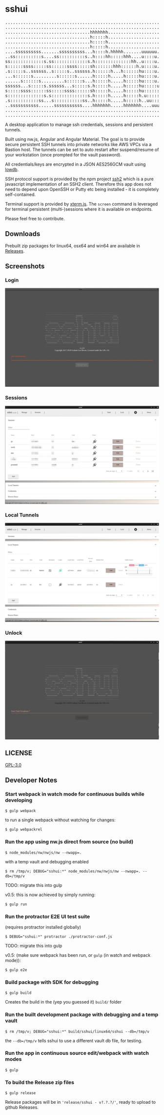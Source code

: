 # sshui
<pre>
...............................................................................
...............................................................................
.................................hhhhhhh.................................iiii..
.................................h:::::h................................i::::i.
.................................h:::::h.................................iiii..
.................................h:::::h.......................................
....ssssssssss.......ssssssssss...h::::h.hhhhh.......uuuuuu....uuuuuu..iiiiiii.
..ss::::::::::s....ss::::::::::s..h::::hh:::::hhh....u::::u....u::::u..i:::::i.
ss:::::::::::::s.ss:::::::::::::s.h::::::::::::::hh..u::::u....u::::u...i::::i.
s::::::ssss:::::ss::::::ssss:::::sh:::::::hhh::::::h.u::::u....u::::u...i::::i.
.s:::::s..ssssss..s:::::s..ssssss.h::::::h...h::::::hu::::u....u::::u...i::::i.
...s::::::s.........s::::::s......h:::::h.....h:::::hu::::u....u::::u...i::::i.
......s::::::s.........s::::::s...h:::::h.....h:::::hu::::u....u::::u...i::::i.
ssssss...s:::::s.ssssss...s:::::s.h:::::h.....h:::::hu:::::uuuu:::::u...i::::i.
s:::::ssss::::::ss:::::ssss::::::sh:::::h.....h:::::hu:::::::::::::::uui::::::i
s::::::::::::::s.s::::::::::::::s.h:::::h.....h:::::h.u:::::::::::::::ui::::::i
.s:::::::::::ss...s:::::::::::ss..h:::::h.....h:::::h..uu::::::::uu:::ui::::::i
..sssssssssss......sssssssssss....hhhhhhh.....hhhhhhh....uuuuuuuu..uuuuiiiiiiii
...............................................................................
...............................................................................
</pre>
A desktop application to manage ssh credentials, sessions and persistent tunnels.

Built using nw.js, Angular and Angular Material.
The goal is to provide secure persistent SSH tunnels into private networks
like AWS VPCs via a Bastion host.  The tunnels can be set to auto restart
after suspend/resume of your workstation (once prompted for the vault password).

All credentials/keys are encrypted in a JSON AES256GCM vault using
[lowdb](https://github.com/typicode/lowdb).

SSH protocol support is provided by the npm project
[ssh2](https://github.com/mscdex/ssh2) which is a
pure javascript implementation of an SSH2 client.  Therefore this
app does not need to depend upon OpenSSH or Putty etc being installed - it
is completely self-contained.

Terminal support is provided by [xterm.js](https://github.com/xtermjs/xterm.js).
The `screen` command is leveraged for terminal persistent (multi-)sessions where
it is available on endpoints.

Please feel free to contribute.

## Downloads

Prebuilt zip packages for linux64, osx64 and win64 are available in
[Releases](https://github.com/gbevan/sshui/releases).

## Screenshots
### Login
![Vault Password](docs/img/login.jpeg)
### Sessions
![Sessions](docs/img/sessions.jpeg)
### Local Tunnels
![Local Tunnels](docs/img/local-tunnels.jpeg)
### Unlock
![Vault Password](docs/img/vaultpw.jpeg)

## LICENSE

[GPL-3.0](https://github.com/gbevan/sshui/blob/master/LICENSE)

## Developer Notes

### Start webpack in watch mode for continuous builds while developing

    $ gulp webpack

to run a single webpack without watching for changes:

    $ gulp webpackrel

### Run the app using nw.js direct from source (no build)

    $ node_modules/nw/nwjs/nw --nwapp=.

with a temp vault and debugging enabled

    $ rm /tmp/v; DEBUG="sshui:*" node_modules/nw/nwjs/nw --nwapp=. --db=/tmp/v

TODO: migrate this into gulp

v0.5: this is now achieved by simply running:

    $ gulp run

### Run the protractor E2E UI test suite

(requires protractor installed globally)

    $ DEBUG="sshui:*" protractor ./protractor-conf.js

TODO: migrate this into gulp

v0.5: (make sure webpack has been run, or `gulp` (in watch and webpack mode)):

    $ gulp e2e

### Build package with SDK for debugging

    $ gulp build

Creates the build in the (yep you guessed it) `build/` folder

### Run the built development package with debugging and a temp vault

    $ rm /tmp/v; DEBUG="sshui:*" build/sshui/linux64/sshui --db=/tmp/v

the `--db=/tmp/v` tells sshui to use a different vault db file, for testing.

### Run the app in continuous source edit/webpack with watch modes

    $ gulp

### To build the Release zip files

    $ gulp release

Release packages will be in `'release/sshui - v?.?.?/'`, ready to upload to
github Releases.
